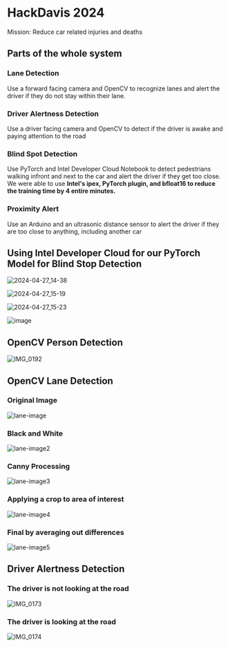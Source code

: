 # HackDavis 2024

Mission: Reduce car related injuries and deaths

## Parts of the whole system

### Lane Detection
Use a forward facing camera and OpenCV to recognize lanes and alert the driver if they do not stay within their lane.

### Driver Alertness Detection
Use a driver facing camera and OpenCV to detect if the driver is awake and paying attention to the road

### Blind Spot Detection
Use PyTorch and Intel Developer Cloud Notebook to detect pedestrians walking infront and next to the car and alert the driver if they get too close. We were able to use **Intel's ipex, PyTorch plugin, and bfloat16 to reduce the training time by 4 entire minutes.**

### Proximity Alert
Use an Arduino and an ultrasonic distance sensor to alert the driver if they are too close to anything, including another car 

## Using Intel Developer Cloud for our PyTorch Model for Blind Stop Detection

![2024-04-27_14-38](https://github.com/JakeRoggenbuck/hackdavis-2024/assets/35516367/04ad8614-f082-4455-9859-1f5221e16931)

![2024-04-27_15-19](https://github.com/JakeRoggenbuck/hackdavis-2024/assets/35516367/185f2b9e-9423-44be-8b31-d537f304a16d)

![2024-04-27_15-23](https://github.com/JakeRoggenbuck/hackdavis-2024/assets/35516367/a878533e-4dcf-426a-9683-86fece80e0d9)

![image](https://github.com/JakeRoggenbuck/hackdavis-2024/assets/35516367/8d26845a-87a4-490c-8c3b-339f4e3b70de)

## OpenCV Person Detection

![IMG_0192](https://github.com/JakeRoggenbuck/hackdavis-2024/assets/35516367/a249b115-1d7c-48b7-8c2f-f87c04769fcb)

## OpenCV Lane Detection

### Original Image
![lane-image](https://github.com/JakeRoggenbuck/hackdavis-2024/assets/35516367/3457eaf7-1a5d-4db4-ac5f-d8cf5790430c)

### Black and White
![lane-image2](https://github.com/JakeRoggenbuck/hackdavis-2024/assets/35516367/c0649056-c728-4da0-8a30-7acca806ef22)

### Canny Processing
![lane-image3](https://github.com/JakeRoggenbuck/hackdavis-2024/assets/35516367/21a086e3-e459-4e64-8d68-96e1b0ea7f42)

### Applying a crop to area of interest
![lane-image4](https://github.com/JakeRoggenbuck/hackdavis-2024/assets/35516367/02485c8c-fe6a-4ef2-b82b-07bb57c6df0f)

### Final by averaging out differences
![lane-image5](https://github.com/JakeRoggenbuck/hackdavis-2024/assets/35516367/cd855467-ebd7-48e9-b189-9b789f33adca)

## Driver Alertness Detection

### The driver is not looking at the road
![IMG_0173](https://github.com/JakeRoggenbuck/hackdavis-2024/assets/35516367/6c6a9ec3-7acf-4f2d-b395-8ed7be9c4fff)

### The driver is looking at the road
![IMG_0174](https://github.com/JakeRoggenbuck/hackdavis-2024/assets/35516367/ed782c16-c5d3-40ae-8754-36687b489a17)

